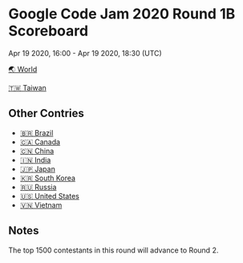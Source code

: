 # Google Code Jam 2020 Round 1B Scoreboard
Apr 19 2020, 16:00 - Apr 19 2020, 18:30  (UTC)

[🌏 World](ALL.tsv)

[🇹🇼 Taiwan](Taiwan.tsv)

## Other Contries
+ [🇧🇷 Brazil](Brazil.tsv)
+ [🇨🇦 Canada](Canada.tsv)
+ [🇨🇳 China](China.tsv)
+ [🇮🇳 India](India.tsv)
+ [🇯🇵 Japan](Japan.tsv)
+ [🇰🇷 South Korea](South%20Korea.tsv)
+ [🇷🇺 Russia](Russia.tsv)
+ [🇺🇸 United States](United%20States.tsv)
+ [🇻🇳 Vietnam](Vietnam.tsv)


## Notes
The top 1500 contestants in this round will advance to Round 2.
